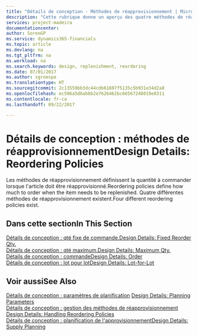 ```yaml
---
title: "Détails de conception - Méthodes de réapprovisionnement | Microsoft Docs"
description: "Cette rubrique donne un aperçu des quatre méthodes de réapprovisionnement disponibles."
services: project-madeira
documentationcenter: 
author: SorenGP
ms.service: dynamics365-financials
ms.topic: article
ms.devlang: na
ms.tgt_pltfrm: na
ms.workload: na
ms.search.keywords: design, replenishment, reordering
ms.date: 07/01/2017
ms.author: sgroespe
ms.translationtype: HT
ms.sourcegitcommit: 2c13559bb3dc44cdb61697f5135c5b931e34d2a8
ms.openlocfilehash: ec506a5d6abbb2e7626462bc66567248019e0311
ms.contentlocale: fr-ca
ms.lasthandoff: 09/22/2017

---
```

# <a name="design-details-reordering-policies"></a><span data-ttu-id="b4dd4-103">Détails de conception : méthodes de réapprovisionnement</span><span class="sxs-lookup"><span data-stu-id="b4dd4-103">Design Details: Reordering Policies</span></span>
<span data-ttu-id="b4dd4-104">Les méthodes de réapprovisionnement définissent la quantité à commander lorsque l'article doit être réapprovisionné.</span><span class="sxs-lookup"><span data-stu-id="b4dd4-104">Reordering policies define how much to order when the item needs to be replenished.</span></span> <span data-ttu-id="b4dd4-105">Quatre différentes méthodes de réapprovisionnement existent.</span><span class="sxs-lookup"><span data-stu-id="b4dd4-105">Four different reordering policies exist.</span></span>  

## <a name="in-this-section"></a><span data-ttu-id="b4dd4-106">Dans cette section</span><span class="sxs-lookup"><span data-stu-id="b4dd4-106">In This Section</span></span>  
[<span data-ttu-id="b4dd4-107">Détails de conception : qté fixe de commande.</span><span class="sxs-lookup"><span data-stu-id="b4dd4-107">Design Details: Fixed Reorder Qty.</span></span>](design-details-fixed-reorder-qty.md)  
[<span data-ttu-id="b4dd4-108">Détails de conception : qté maximum.</span><span class="sxs-lookup"><span data-stu-id="b4dd4-108">Design Details: Maximum Qty.</span></span>](design-details-maximum-qty.md)  
[<span data-ttu-id="b4dd4-109">Détails de conception : commande</span><span class="sxs-lookup"><span data-stu-id="b4dd4-109">Design Details: Order</span></span>](design-details-order.md)  
[<span data-ttu-id="b4dd4-110">Détails de conception : lot pour lot</span><span class="sxs-lookup"><span data-stu-id="b4dd4-110">Design Details: Lot-for-Lot</span></span>](design-details-lot-for-lot.md)  

## <a name="see-also"></a><span data-ttu-id="b4dd4-111">Voir aussi</span><span class="sxs-lookup"><span data-stu-id="b4dd4-111">See Also</span></span>  
<span data-ttu-id="b4dd4-112">[Détails de conception : paramètres de planification](design-details-planning-parameters.md) </span><span class="sxs-lookup"><span data-stu-id="b4dd4-112">[Design Details: Planning Parameters](design-details-planning-parameters.md) </span></span>  
<span data-ttu-id="b4dd4-113">[Détails de conception : gestion des méthodes de réapprovisionnement](design-details-handling-reordering-policies.md) </span><span class="sxs-lookup"><span data-stu-id="b4dd4-113">[Design Details: Handling Reordering Policies](design-details-handling-reordering-policies.md) </span></span>  
[<span data-ttu-id="b4dd4-114">Détails de conception : planification de l'approvisionnement</span><span class="sxs-lookup"><span data-stu-id="b4dd4-114">Design Details: Supply Planning</span></span>](design-details-supply-planning.md)

